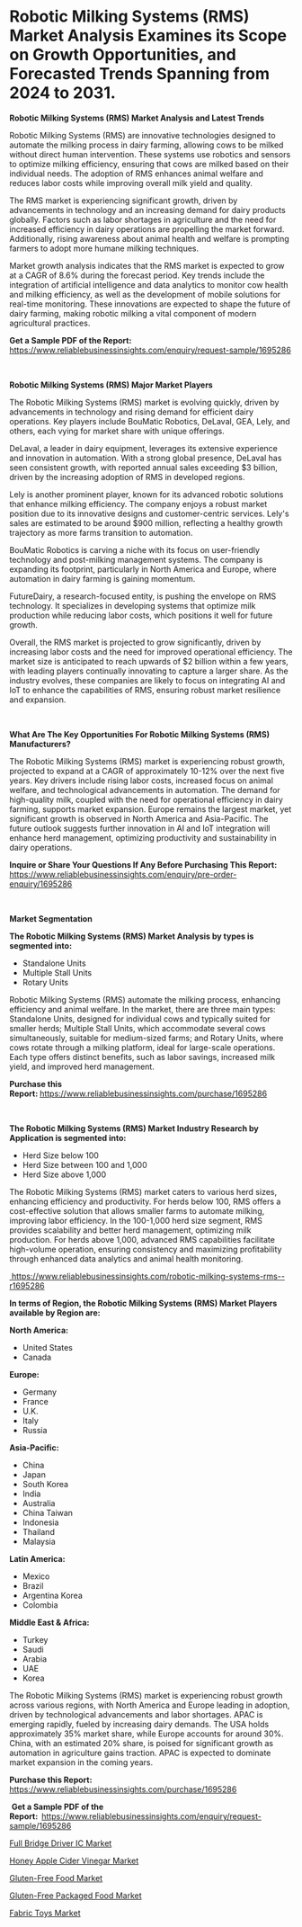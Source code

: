 <p><h1>Robotic Milking Systems (RMS) Market Analysis Examines its Scope on Growth Opportunities, and Forecasted Trends Spanning from 2024 to 2031.</h1></p><p><strong>Robotic Milking Systems (RMS) Market Analysis and Latest Trends</strong></p>
<p><p>Robotic Milking Systems (RMS) are innovative technologies designed to automate the milking process in dairy farming, allowing cows to be milked without direct human intervention. These systems use robotics and sensors to optimize milking efficiency, ensuring that cows are milked based on their individual needs. The adoption of RMS enhances animal welfare and reduces labor costs while improving overall milk yield and quality.</p><p>The RMS market is experiencing significant growth, driven by advancements in technology and an increasing demand for dairy products globally. Factors such as labor shortages in agriculture and the need for increased efficiency in dairy operations are propelling the market forward. Additionally, rising awareness about animal health and welfare is prompting farmers to adopt more humane milking techniques.</p><p>Market growth analysis indicates that the RMS market is expected to grow at a CAGR of 8.6% during the forecast period. Key trends include the integration of artificial intelligence and data analytics to monitor cow health and milking efficiency, as well as the development of mobile solutions for real-time monitoring. These innovations are expected to shape the future of dairy farming, making robotic milking a vital component of modern agricultural practices.</p></p>
<p><strong>Get a Sample PDF of the Report:&nbsp;</strong> <a href="https://www.reliablebusinessinsights.com/enquiry/request-sample/1695286?utm_campaign=84&utm_medium=2&utm_source=Github&utm_content=ia&utm_term=17122024&utm_id=robotic-milking-systems-rms">https://www.reliablebusinessinsights.com/enquiry/request-sample/1695286</a></p>
<p>&nbsp;</p>
<p><strong>Robotic Milking Systems (RMS) Major Market Players</strong></p>
<p><p>The Robotic Milking Systems (RMS) market is evolving quickly, driven by advancements in technology and rising demand for efficient dairy operations. Key players include BouMatic Robotics, DeLaval, GEA, Lely, and others, each vying for market share with unique offerings.</p><p>DeLaval, a leader in dairy equipment, leverages its extensive experience and innovation in automation. With a strong global presence, DeLaval has seen consistent growth, with reported annual sales exceeding $3 billion, driven by the increasing adoption of RMS in developed regions.</p><p>Lely is another prominent player, known for its advanced robotic solutions that enhance milking efficiency. The company enjoys a robust market position due to its innovative designs and customer-centric services. Lely's sales are estimated to be around $900 million, reflecting a healthy growth trajectory as more farms transition to automation.</p><p>BouMatic Robotics is carving a niche with its focus on user-friendly technology and post-milking management systems. The company is expanding its footprint, particularly in North America and Europe, where automation in dairy farming is gaining momentum.</p><p>FutureDairy, a research-focused entity, is pushing the envelope on RMS technology. It specializes in developing systems that optimize milk production while reducing labor costs, which positions it well for future growth.</p><p>Overall, the RMS market is projected to grow significantly, driven by increasing labor costs and the need for improved operational efficiency. The market size is anticipated to reach upwards of $2 billion within a few years, with leading players continually innovating to capture a larger share. As the industry evolves, these companies are likely to focus on integrating AI and IoT to enhance the capabilities of RMS, ensuring robust market resilience and expansion.</p></p>
<p>&nbsp;</p>
<p><strong>What Are The Key Opportunities For Robotic Milking Systems (RMS) Manufacturers?</strong></p>
<p><p>The Robotic Milking Systems (RMS) market is experiencing robust growth, projected to expand at a CAGR of approximately 10-12% over the next five years. Key drivers include rising labor costs, increased focus on animal welfare, and technological advancements in automation. The demand for high-quality milk, coupled with the need for operational efficiency in dairy farming, supports market expansion. Europe remains the largest market, yet significant growth is observed in North America and Asia-Pacific. The future outlook suggests further innovation in AI and IoT integration will enhance herd management, optimizing productivity and sustainability in dairy operations.</p></p>
<p><strong>Inquire or Share Your Questions If Any Before Purchasing This Report:</strong> <a href="https://www.reliablebusinessinsights.com/enquiry/pre-order-enquiry/1695286?utm_campaign=84&utm_medium=2&utm_source=Github&utm_content=ia&utm_term=17122024&utm_id=robotic-milking-systems-rms">https://www.reliablebusinessinsights.com/enquiry/pre-order-enquiry/1695286</a></p>
<p>&nbsp;</p>
<p><strong>Market Segmentation</strong></p>
<p><strong>The Robotic Milking Systems (RMS) Market Analysis by types is segmented into:</strong></p>
<p><ul><li>Standalone Units</li><li>Multiple Stall Units</li><li>Rotary Units</li></ul></p>
<p><p>Robotic Milking Systems (RMS) automate the milking process, enhancing efficiency and animal welfare. In the market, there are three main types: Standalone Units, designed for individual cows and typically suited for smaller herds; Multiple Stall Units, which accommodate several cows simultaneously, suitable for medium-sized farms; and Rotary Units, where cows rotate through a milking platform, ideal for large-scale operations. Each type offers distinct benefits, such as labor savings, increased milk yield, and improved herd management.</p></p>
<p><strong>Purchase this Report:&nbsp;</strong><a href="https://www.reliablebusinessinsights.com/purchase/1695286?utm_campaign=84&utm_medium=2&utm_source=Github&utm_content=ia&utm_term=17122024&utm_id=robotic-milking-systems-rms">https://www.reliablebusinessinsights.com/purchase/1695286</a></p>
<p>&nbsp;</p>
<p><strong>The Robotic Milking Systems (RMS) Market Industry Research by Application is segmented into:</strong></p>
<p><ul><li>Herd Size below 100</li><li>Herd Size between 100 and 1,000</li><li>Herd Size above 1,000</li></ul></p>
<p><p>The Robotic Milking Systems (RMS) market caters to various herd sizes, enhancing efficiency and productivity. For herds below 100, RMS offers a cost-effective solution that allows smaller farms to automate milking, improving labor efficiency. In the 100-1,000 herd size segment, RMS provides scalability and better herd management, optimizing milk production. For herds above 1,000, advanced RMS capabilities facilitate high-volume operation, ensuring consistency and maximizing profitability through enhanced data analytics and animal health monitoring.</p></p>
<p><a href="https://www.reliablebusinessinsights.com/robotic-milking-systems-rms--r1695286?utm_campaign=84&utm_medium=2&utm_source=Github&utm_content=ia&utm_term=17122024&utm_id=robotic-milking-systems-rms">&nbsp;https://www.reliablebusinessinsights.com/robotic-milking-systems-rms--r1695286</a></p>
<p><strong>In terms of Region, the Robotic Milking Systems (RMS) Market Players available by Region are:</strong></p>
<p>
    <p> <strong> North America: </strong>
        <ul>
            <li>United States</li>
            <li>Canada</li>
        </ul>
        </p> 
    <p> <strong> Europe: </strong>
        <ul>
            <li>Germany</li>
            <li>France</li>
            <li>U.K.</li>
            <li>Italy</li>
            <li>Russia</li>
        </ul>
        </p> 
    <p> <strong> Asia-Pacific: </strong>
        <ul>
            <li>China</li>
            <li>Japan</li>
            <li>South Korea</li>
            <li>India</li>
            <li>Australia</li>
            <li>China Taiwan</li>
            <li>Indonesia</li>
            <li>Thailand</li>
            <li>Malaysia</li>
        </ul>
        </p> 
    <p> <strong> Latin America: </strong>
        <ul>
            <li>Mexico</li>
            <li>Brazil</li>
            <li>Argentina Korea</li>
            <li>Colombia</li>
        </ul>
        </p> 
    <p> <strong> Middle East & Africa: </strong>
        <ul>
            <li>Turkey</li>
            <li>Saudi</li>
            <li>Arabia</li>
            <li>UAE</li>
            <li>Korea</li>
        </ul>
    </p>
    </p>
<p><p>The Robotic Milking Systems (RMS) market is experiencing robust growth across various regions, with North America and Europe leading in adoption, driven by technological advancements and labor shortages. APAC is emerging rapidly, fueled by increasing dairy demands. The USA holds approximately 35% market share, while Europe accounts for around 30%. China, with an estimated 20% share, is poised for significant growth as automation in agriculture gains traction. APAC is expected to dominate market expansion in the coming years.</p></p>
<p><strong>Purchase this Report: </strong><a href="https://www.reliablebusinessinsights.com/purchase/1695286?utm_campaign=84&utm_medium=2&utm_source=Github&utm_content=ia&utm_term=17122024&utm_id=robotic-milking-systems-rms">https://www.reliablebusinessinsights.com/purchase/1695286</a></p>
<p>&nbsp;<strong>Get a Sample PDF of the Report:&nbsp;&nbsp;</strong><a href="https://www.reliablebusinessinsights.com/enquiry/request-sample/1695286?utm_campaign=84&utm_medium=2&utm_source=Github&utm_content=ia&utm_term=17122024&utm_id=robotic-milking-systems-rms">https://www.reliablebusinessinsights.com/enquiry/request-sample/1695286</a></p>
<p><strong></strong></p>
<p><p><a href="https://www.linkedin.com/pulse/valuation-production-cost-growth-factors-full-bridge-driver-d4ckf?utm_campaign=84&utm_medium=2&utm_source=Github&utm_content=ia&utm_term=17122024&utm_id=robotic-milking-systems-rms">Full Bridge Driver IC Market</a></p><p><a href="https://www.linkedin.com/pulse/honey-apple-cider-vinegar-market-overview-size-value-predicted-svp0c?utm_campaign=84&utm_medium=2&utm_source=Github&utm_content=ia&utm_term=17122024&utm_id=robotic-milking-systems-rms">Honey Apple Cider Vinegar Market</a></p><p><a href="https://github.com/jontyhinseyxe/Market-Research-Report-List-1/blob/main/gluten-free-food-market.md?utm_campaign=84&utm_medium=2&utm_source=Github&utm_content=ia&utm_term=17122024&utm_id=robotic-milking-systems-rms">Gluten-Free Food Market</a></p><p><a href="https://github.com/AngelaWalsh696/Market-Research-Report-List-1/blob/main/gluten-free-packaged-food-market.md?utm_campaign=84&utm_medium=2&utm_source=Github&utm_content=ia&utm_term=17122024&utm_id=robotic-milking-systems-rms">Gluten-Free Packaged Food Market</a></p><p><a href="https://www.linkedin.com/pulse/f-my-mkt-intel-xkfif?utm_campaign=84&utm_medium=2&utm_source=Github&utm_content=ia&utm_term=17122024&utm_id=robotic-milking-systems-rms">Fabric Toys Market</a></p></p>